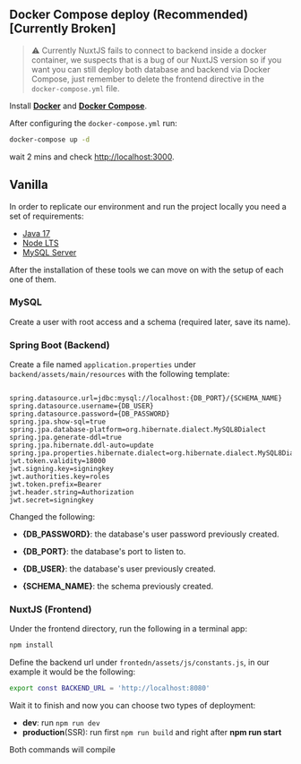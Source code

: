 ## Docker Compose deploy (Recommended) [Currently Broken]

> ⚠️ Currently NuxtJS fails to connect to backend inside a docker container, we suspects that is a bug of our NuxtJS version so if you want you can still deploy both database and backend via Docker Compose, just remember to delete the frontend directive in the `docker-compose.yml` file.

Install [**Docker**](https://docs.docker.com/get-docker/) and [**Docker Compose**](https://docs.docker.com/compose/install/).

After configuring the `docker-compose.yml` run:

```bash
docker-compose up -d
```

wait 2 mins and check [http://localhost:3000](http://localhost:3000).

## Vanilla

In order to replicate our environment and run the project locally you need a set of requirements:

- [Java 17](https://www.oracle.com/java/technologies/javase/jdk17-archive-downloads.html)
- [Node LTS](https://nodejs.org/en/)
- [MySQL Server](https://dev.mysql.com/downloads/)

After the installation of these tools we can move on with the setup of each one of them.

### MySQL

Create a user with root access and a schema (required later, save its name).

### Spring Boot (Backend)

Create a file named `application.properties` under `backend/assets/main/resources` with the following template:

```properties

spring.datasource.url=jdbc:mysql://localhost:{DB_PORT}/{SCHEMA_NAME}
spring.datasource.username={DB_USER}
spring.datasource.password={DB_PASSWORD}
spring.jpa.show-sql=true
spring.jpa.database-platform=org.hibernate.dialect.MySQL8Dialect
spring.jpa.generate-ddl=true
spring.jpa.hibernate.ddl-auto=update
spring.jpa.properties.hibernate.dialect=org.hibernate.dialect.MySQL8Dialect
jwt.token.validity=18000
jwt.signing.key=signingkey
jwt.authorities.key=roles
jwt.token.prefix=Bearer
jwt.header.string=Authorization
jwt.secret=signingkey

```

Changed the following:

- **{DB_PASSWORD}**: the database's user password previously created.

- **{DB_PORT}**: the database's port to listen to.

- **{DB_USER}**: the database's user previously created.

- **{SCHEMA_NAME}**: the schema previously created.

### NuxtJS (Frontend)

Under the frontend directory, run the following in a terminal app:

```bash
npm install
```

Define the backend url under `frontedn/assets/js/constants.js`, in our example it would be the following:

```bash
export const BACKEND_URL = 'http://localhost:8080'
```

Wait it to finish and now you can choose two types of deployment:

- **dev**: run `npm run dev`
- **production**(SSR): run first `npm run build` and right after **npm run start**

Both commands will compile